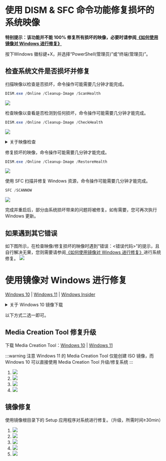 # 使用 DISM & SFC 命令功能修复损坏的系统映像
**特别提示：该功能并不能 100% 修复所有损坏的映像，必要时请参阅[《如何使用镜像对 Windows 进行修复》](#镜像修复)**

按下Windows 徽标键+X，并选择“PowerShell(管理员)”或“终端(管理员)”。

## 检查系统文件是否损坏并修复
扫描映像以检查是否损坏，命令操作可能需要几分钟才能完成。

```PowerShell
DISM.exe /Online /Cleanup-Image /ScanHealth
```
![](assets\appendix\repair-system-image\dism-sfc\scanhealth.png)

检查映像以查看是否检测到任何损坏，命令操作可能需要几分钟才能完成。

```PowerShell
DISM.exe /Online /Cleanup-Image /CheckHealth
```
![](assets\appendix\repair-system-image\dism-sfc\checkhealth.png)

<details>

<summary>关于映像检查</summary>
当您使用 /CheckHealth 参数时，DISM 工具将报告映像是否正常、可修复或不可修复。

如果映像不可修复，在尝试使用 [《Media Creation Tool 修复升级》](#media-creation-tool-修复升级)失败后，应当使用由 Microsoft 提供的系统镜像执行 **重新安装**。

如果映像是可修复的，您可以遵循下一步，使用 /RestoreHealth 参数来修复映像。（本章不对使用指定的映像源进行详解，有需要请参阅 [Microsoft Learn](https://learn.microsoft.com/troubleshoot/windows-server/deployment/fix-windows-update-errors)）

</details>

修复损坏的映像，命令操作可能需要几分钟才能完成。

```PowerShell
DISM.exe /Online /Cleanup-Image /RestoreHealth
```
![](assets\appendix\repair-system-image\dism-sfc\restorehealth.png)

使用 SFC 扫描并修复 Windows 资源，命令操作可能需要几分钟才能完成。

```PowerShell
SFC /SCANNOW
```
![](assets\appendix\repair-system-image\dism-sfc\sfc.png)

完成并重启后，部分由系统损坏带来的问题将被修复。如有需要，您可再次执行 Windows 更新。

## 如果遇到其它错误
如下图所示，在检查映像/修复损坏的映像时遇到“错误：<错误代码>”的提示，且 自行解决无果，您则需要请参阅[《如何使用镜像对 Windows 进行修复》](#镜像修复)进行系统修复。
![](assets\appendix\repair-system-image\dism\-sfc\error.png)

# 使用镜像对 Windows 进行修复
[Windows 10](https://www.microsoft.com/software-download/windows10ISO) | [Windows 11](https://www.microsoft.com/software-download/windows11) | [Windows Insider](https://www.microsoft.com/en-us/software-download/windowsinsiderpreviewiso)

<details>

<summary>关于 Windows 10 镜像下载</summary>

:::warning 提示
Windows 10 不再在电脑端网页单独提供 ISO 下载，如果有需要，请在下载页面上按下 F12，再按下 Ctrl+Shift+M，然后按下 F5 刷新页面，最后按下 F12 即可。
:::

![](assets\appendix\repair-system-image\iso\Win10ISO.png)

</details>

以下方式二选一即可。

## Media Creation Tool 修复升级
下载 Media Creation Tool：[Windows 10](https://go.microsoft.com/fwlink/?LinkId=691209) | [Windows 11](https://go.microsoft.com/fwlink/?linkid=2156295)

:::warning 注意
Windows 11 的 Media Creation Tool 仅能创建 ISO 镜像，而 Windows 10 可以直接使用 Media Creation Tool 升级/修复系统
:::

1. ![](assets\appendix\repair-system-image\mct\agreement.png)
2. ![](assets\appendix\repair-system-image\mct\upgrade.png)
4. ![](assets\appendix\repair-system-image\mct\install.png)
5. ![](assets\appendix\repair-system-image\mct\waiting.png)

## 镜像修复
使用镜像根目录下的 Setup 应用程序对系统进行修复。（升级，所需时间≥30min）
1. ![](assets\appendix\repair-system-image\iso\setup.png)
2. ![](assets\appendix\repair-system-image\iso\continue.png)
3. ![](assets\appendix\repair-system-image\iso\agreement.png)
4. ![](assets\appendix\repair-system-image\iso\install.png)
5. ![](assets\appendix\repair-system-image\iso\waiting.png)